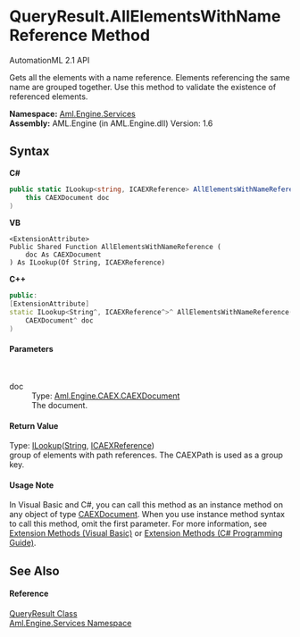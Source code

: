 # QueryResult.AllElementsWithNameReference Method 
AutomationML 2.1 API 

Gets all the elements with a name reference. Elements referencing the same name are grouped together. Use this method to validate the existence of referenced elements.

**Namespace:**&nbsp;<a href="N_Aml_Engine_Services">Aml.Engine.Services</a><br />**Assembly:**&nbsp;AML.Engine (in AML.Engine.dll) Version: 1.6

## Syntax

**C#**<br />
``` C#
public static ILookup<string, ICAEXReference> AllElementsWithNameReference(
	this CAEXDocument doc
)
```

**VB**<br />
``` VB
<ExtensionAttribute>
Public Shared Function AllElementsWithNameReference ( 
	doc As CAEXDocument
) As ILookup(Of String, ICAEXReference)
```

**C++**<br />
``` C++
public:
[ExtensionAttribute]
static ILookup<String^, ICAEXReference^>^ AllElementsWithNameReference(
	CAEXDocument^ doc
)
```


#### Parameters
&nbsp;<dl><dt>doc</dt><dd>Type: <a href="T_Aml_Engine_CAEX_CAEXDocument">Aml.Engine.CAEX.CAEXDocument</a><br />The document.</dd></dl>

#### Return Value
Type: <a href="https://docs.microsoft.com/dotnet/api/system.linq.ilookup-2" target="_parent" rel="noopener noreferrer">ILookup</a>(<a href="https://docs.microsoft.com/dotnet/api/system.string" target="_parent" rel="noopener noreferrer">String</a>, <a href="T_Aml_Engine_Services_Interfaces_ICAEXReference">ICAEXReference</a>)<br />group of elements with path references. The CAEXPath is used as a group key.

#### Usage Note
In Visual Basic and C#, you can call this method as an instance method on any object of type <a href="T_Aml_Engine_CAEX_CAEXDocument">CAEXDocument</a>. When you use instance method syntax to call this method, omit the first parameter. For more information, see <a href="https://docs.microsoft.com/dotnet/visual-basic/programming-guide/language-features/procedures/extension-methods" target="_blank" rel="noopener noreferrer">Extension Methods (Visual Basic)</a> or <a href="https://docs.microsoft.com/dotnet/csharp/programming-guide/classes-and-structs/extension-methods" target="_blank" rel="noopener noreferrer">Extension Methods (C# Programming Guide)</a>.

## See Also


#### Reference
<a href="T_Aml_Engine_Services_QueryResult">QueryResult Class</a><br /><a href="N_Aml_Engine_Services">Aml.Engine.Services Namespace</a><br />